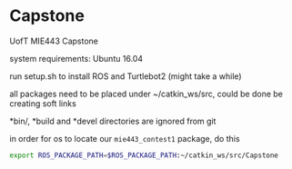 # Capstone
UofT MIE443 Capstone 

system requirements: Ubuntu 16.04 

run setup.sh to install ROS and Turtlebot2 (might take a while)

all packages need to be placed under ~/catkin_ws/src, could be done be creating soft links 

\*bin/, \*build and \*devel directories are ignored from git 

in order for os to locate our `mie443_contest1` package, do this 
```bash
export ROS_PACKAGE_PATH=$ROS_PACKAGE_PATH:~/catkin_ws/src/Capstone
```

